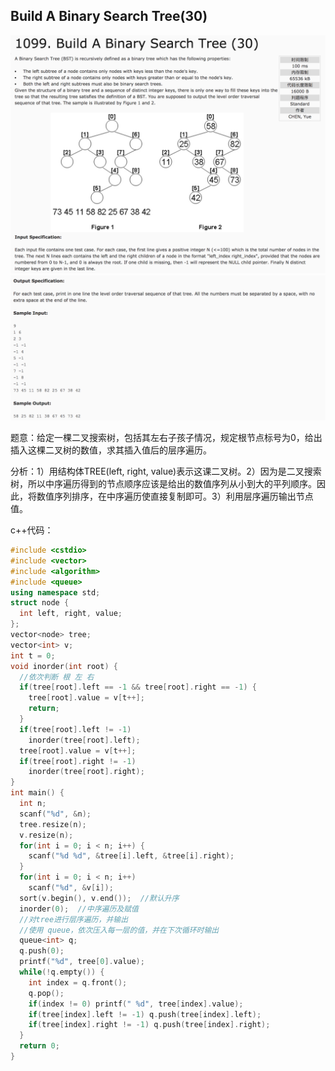 ## Build A Binary Search Tree(30)

![1099](image/1099_1.png)
![1099](image/1099_2.png)

题意：给定一棵二叉搜索树，包括其左右子孩子情况，规定根节点标号为0，给出插入这棵二叉树的数值，求其插入值后的层序遍历。

分析：1）用结构体TREE(left, right, value)表示这课二叉树。2）因为是二叉搜索树，所以中序遍历得到的节点顺序应该是给出的数值序列从小到大的平列顺序。因此，将数值序列排序，在中序遍历使直接复制即可。3）利用层序遍历输出节点值。

c++代码：

```c++
#include <cstdio>
#include <vector>
#include <algorithm>
#include <queue>
using namespace std;
struct node {
  int left, right, value;
};
vector<node> tree;
vector<int> v;
int t = 0;
void inorder(int root) {
  //依次判断 根 左 右
  if(tree[root].left == -1 && tree[root].right == -1) {
    tree[root].value = v[t++];
    return;
  }
  if(tree[root].left != -1)
    inorder(tree[root].left);
  tree[root].value = v[t++];
  if(tree[root].right != -1)
    inorder(tree[root].right);
}
int main() {
  int n;
  scanf("%d", &n);
  tree.resize(n);
  v.resize(n);
  for(int i = 0; i < n; i++) {
    scanf("%d %d", &tree[i].left, &tree[i].right);
  }
  for(int i = 0; i < n; i++)
    scanf("%d", &v[i]);
  sort(v.begin(), v.end());  //默认升序
  inorder(0);  //中序遍历及赋值
  //对tree进行层序遍历，并输出
  //使用 queue，依次压入每一层的值，并在下次循环时输出
  queue<int> q;
  q.push(0);
  printf("%d", tree[0].value);
  while(!q.empty()) {
    int index = q.front();
    q.pop();
    if(index != 0) printf(" %d", tree[index].value);
    if(tree[index].left != -1) q.push(tree[index].left);
    if(tree[index].right != -1) q.push(tree[index].right);
  }
  return 0;
}

```

